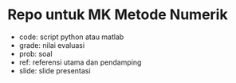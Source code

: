 # Repo untuk MK Metode Numerik

- code: script python atau matlab
- grade: nilai evaluasi
- prob: soal
- ref: referensi utama dan pendamping
- slide: slide presentasi

